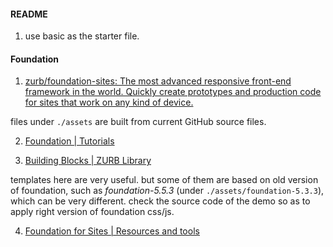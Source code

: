 #### README

1. use basic as the starter file.


#### Foundation

1. [zurb/foundation-sites: The most advanced responsive front-end framework in the world. Quickly create prototypes and production code for sites that work on any kind of device.](https://github.com/zurb/foundation-sites)

 files under `./assets` are built from current GitHub source files.

2. [Foundation | Tutorials](http://foundation.zurb.com/learn/tutorials.html)

3. [Building Blocks | ZURB Library](http://zurb.com/building-blocks)

 templates here are very useful. but some of them are based on old version of foundation,
  such as _foundation-5.5.3_ (under `./assets/foundation-5.3.3`), which can be very different.
  check the source code of the demo so as to apply right version of foundation css/js.

4. [Foundation for Sites | Resources and tools](http://foundation.zurb.com/sites/resources)



